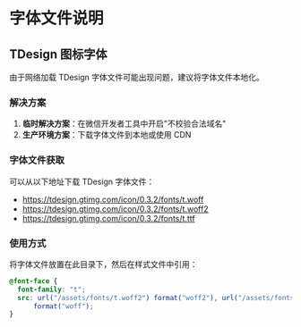 # 字体文件说明

## TDesign 图标字体

由于网络加载 TDesign 字体文件可能出现问题，建议将字体文件本地化。

### 解决方案

1. **临时解决方案**：在微信开发者工具中开启"不校验合法域名"
2. **生产环境方案**：下载字体文件到本地或使用 CDN

### 字体文件获取

可以从以下地址下载 TDesign 字体文件：

- https://tdesign.gtimg.com/icon/0.3.2/fonts/t.woff
- https://tdesign.gtimg.com/icon/0.3.2/fonts/t.woff2
- https://tdesign.gtimg.com/icon/0.3.2/fonts/t.ttf

### 使用方式

将字体文件放置在此目录下，然后在样式文件中引用：

```css
@font-face {
  font-family: "t";
  src: url("/assets/fonts/t.woff2") format("woff2"), url("/assets/fonts/t.woff")
      format("woff");
}
```
